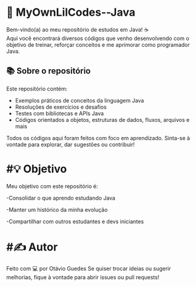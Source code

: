 # 🧠 MyOwnLilCodes--Java

Bem-vindo(a) ao meu repositório de estudos em Java! ☕  
Aqui você encontrará diversos códigos que venho desenvolvendo com o objetivo de treinar, reforçar conceitos e me aprimorar como programador Java.

## 📚 Sobre o repositório

Este repositório contém:

- Exemplos práticos de conceitos da linguagem Java
- Resoluções de exercícios e desafios
- Testes com bibliotecas e APIs Java
- Códigos orientados a objetos, estruturas de dados, fluxos, arquivos e mais

Todos os códigos aqui foram feitos com foco em aprendizado. Sinta-se à vontade para explorar, dar sugestões ou contribuir!

# #💡 Objetivo
Meu objetivo com este repositório é:

-Consolidar o que aprendo estudando Java

-Manter um histórico da minha evolução

-Compartilhar com outros estudantes e devs iniciantes

# #✍️ Autor
Feito com 💻 por Otávio Guedes
Se quiser trocar ideias ou sugerir melhorias, fique à vontade para abrir issues ou pull requests!

